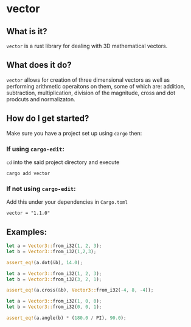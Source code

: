 # vector

## What is it?
`vector` is a rust library for dealing with 3D mathematical vectors.

## What does it do?
`vector` allows for creation of three dimensional vectors as well as performing arithmetic operaitons on them, some of which are: addition, subtraction, multiplication, division of the magnitude, cross and dot prodcuts and normalizaton.

## How do I get started?
Make sure you have a project set up using `cargo` then:

### If using `cargo-edit`: 
`cd` into the said project directory and execute
```
cargo add vector
```

### If not using `cargo-edit`:
Add this under your dependencies in `Cargo.toml`
```
vector = "1.1.0"
```

## Examples:
```rust
let a = Vector3::from_i32(1, 2, 3);
let b = Vector3::from_i32(1,2,3);

assert_eq!(a.dot(&b), 14.0);
```

```rust
let a = Vector3::from_i32(1, 2, 3);
let b = Vector3::from_i32(3, 2, 1);

assert_eq!(a.cross(&b), Vector3::from_i32(-4, 8, -4));
```

```rust
let a = Vector3::from_i32(1, 0, 0);
let b = Vector3::from_i32(0, 0, 1);

assert_eq!(a.angle(b) * (180.0 / PI), 90.0);
```